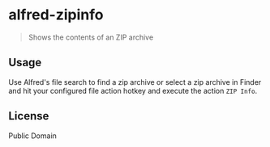 # alfred-zipinfo

> Shows the contents of an ZIP archive

## Usage

Use Alfred's file search to find a zip archive or select a zip archive in Finder and hit your configured file action hotkey and execute the action `ZIP Info`.

## License

Public Domain

